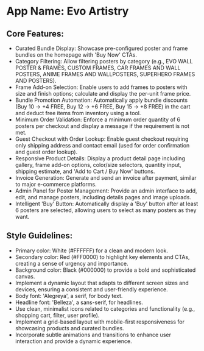 # **App Name**: Evo Artistry

## Core Features:

- Curated Bundle Display: Showcase pre-configured poster and frame bundles on the homepage with 'Buy Now' CTAs.
- Category Filtering: Allow filtering posters by category (e.g., EVO WALL POSTER & FRAMES, CUSTOM FRAMES, CAR FRAMES AND WALL POSTERS, ANIME FRAMES AND WALLPOSTERS, SUPERHERO FRAMES AND POSTERS).
- Frame Add-on Selection: Enable users to add frames to posters with size and finish options; calculate and display the per-unit frame price.
- Bundle Promotion Automation: Automatically apply bundle discounts (Buy 10 -> +4 FREE, Buy 12 -> +6 FREE, Buy 15 -> +8 FREE) in the cart and deduct free items from inventory using a tool.
- Minimum Order Validation: Enforce a minimum order quantity of 6 posters per checkout and display a message if the requirement is not met.
- Guest Checkout with Order Lookup: Enable guest checkout requiring only shipping address and contact email (used for order confirmation and guest order lookup).
- Responsive Product Details: Display a product detail page including gallery, frame add-on options, color/size selectors, quantity input, shipping estimate, and 'Add to Cart / Buy Now' buttons.
- Invoice Generation: Generate and send an invoice after payment, similar to major e-commerce platforms.
- Admin Panel for Poster Management: Provide an admin interface to add, edit, and manage posters, including details pages and image uploads.
- Intelligent 'Buy' Button: Automatically display a 'Buy' button after at least 6 posters are selected, allowing users to select as many posters as they want.

## Style Guidelines:

- Primary color: White (#FFFFFF) for a clean and modern look.
- Secondary color: Red (#FF0000) to highlight key elements and CTAs, creating a sense of urgency and importance.
- Background color: Black (#000000) to provide a bold and sophisticated canvas.
- Implement a dynamic layout that adapts to different screen sizes and devices, ensuring a consistent and user-friendly experience.
- Body font: 'Alegreya', a serif, for body text.
- Headline font: 'Belleza', a sans-serif, for headlines.
- Use clean, minimalist icons related to categories and functionality (e.g., shopping cart, filter, user profile).
- Implement a grid-based layout with mobile-first responsiveness for showcasing products and curated bundles.
- Incorporate subtle animations and transitions to enhance user interaction and provide a dynamic experience.